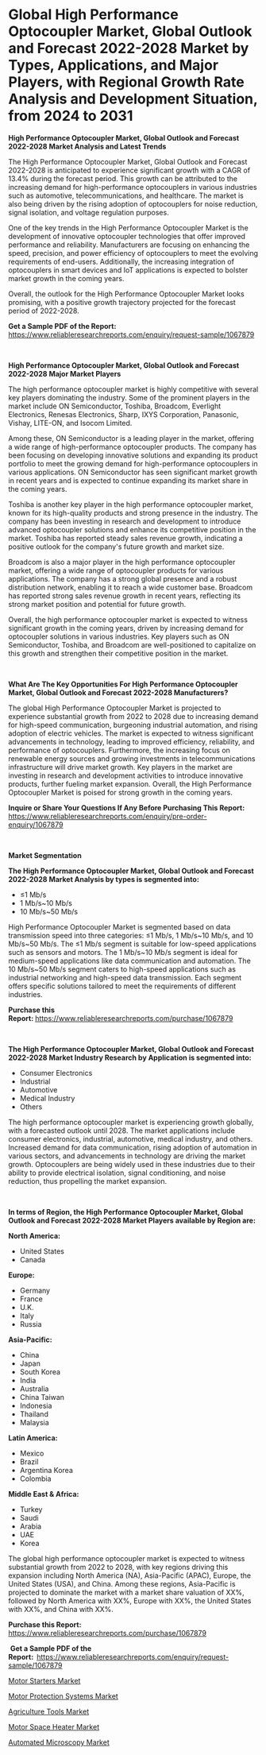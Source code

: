 <p><h1>Global High Performance Optocoupler Market, Global Outlook and Forecast 2022-2028 Market by Types, Applications, and Major Players, with Regional Growth Rate Analysis and Development Situation, from 2024 to 2031</h1></p><p><strong>High Performance Optocoupler Market, Global Outlook and Forecast 2022-2028 Market Analysis and Latest Trends</strong></p>
<p><p>The High Performance Optocoupler Market, Global Outlook and Forecast 2022-2028 is anticipated to experience significant growth with a CAGR of 13.4% during the forecast period. This growth can be attributed to the increasing demand for high-performance optocouplers in various industries such as automotive, telecommunications, and healthcare. The market is also being driven by the rising adoption of optocouplers for noise reduction, signal isolation, and voltage regulation purposes.</p><p>One of the key trends in the High Performance Optocoupler Market is the development of innovative optocoupler technologies that offer improved performance and reliability. Manufacturers are focusing on enhancing the speed, precision, and power efficiency of optocouplers to meet the evolving requirements of end-users. Additionally, the increasing integration of optocouplers in smart devices and IoT applications is expected to bolster market growth in the coming years.</p><p>Overall, the outlook for the High Performance Optocoupler Market looks promising, with a positive growth trajectory projected for the forecast period of 2022-2028.</p></p>
<p><strong>Get a Sample PDF of the Report:&nbsp;</strong> <a href="https://www.reliableresearchreports.com/enquiry/request-sample/1067879">https://www.reliableresearchreports.com/enquiry/request-sample/1067879</a></p>
<p>&nbsp;</p>
<p><strong>High Performance Optocoupler Market, Global Outlook and Forecast 2022-2028 Major Market Players</strong></p>
<p><p>The high performance optocoupler market is highly competitive with several key players dominating the industry. Some of the prominent players in the market include ON Semiconductor, Toshiba, Broadcom, Everlight Electronics, Renesas Electronics, Sharp, IXYS Corporation, Panasonic, Vishay, LITE-ON, and Isocom Limited.</p><p>Among these, ON Semiconductor is a leading player in the market, offering a wide range of high-performance optocoupler products. The company has been focusing on developing innovative solutions and expanding its product portfolio to meet the growing demand for high-performance optocouplers in various applications. ON Semiconductor has seen significant market growth in recent years and is expected to continue expanding its market share in the coming years.</p><p>Toshiba is another key player in the high performance optocoupler market, known for its high-quality products and strong presence in the industry. The company has been investing in research and development to introduce advanced optocoupler solutions and enhance its competitive position in the market. Toshiba has reported steady sales revenue growth, indicating a positive outlook for the company's future growth and market size.</p><p>Broadcom is also a major player in the high performance optocoupler market, offering a wide range of optocoupler products for various applications. The company has a strong global presence and a robust distribution network, enabling it to reach a wide customer base. Broadcom has reported strong sales revenue growth in recent years, reflecting its strong market position and potential for future growth.</p><p>Overall, the high performance optocoupler market is expected to witness significant growth in the coming years, driven by increasing demand for optocoupler solutions in various industries. Key players such as ON Semiconductor, Toshiba, and Broadcom are well-positioned to capitalize on this growth and strengthen their competitive position in the market.</p></p>
<p>&nbsp;</p>
<p><strong>What Are The Key Opportunities For High Performance Optocoupler Market, Global Outlook and Forecast 2022-2028 Manufacturers?</strong></p>
<p><p>The global High Performance Optocoupler Market is projected to experience substantial growth from 2022 to 2028 due to increasing demand for high-speed communication, burgeoning industrial automation, and rising adoption of electric vehicles. The market is expected to witness significant advancements in technology, leading to improved efficiency, reliability, and performance of optocouplers. Furthermore, the increasing focus on renewable energy sources and growing investments in telecommunications infrastructure will drive market growth. Key players in the market are investing in research and development activities to introduce innovative products, further fueling market expansion. Overall, the High Performance Optocoupler Market is poised for strong growth in the coming years.</p></p>
<p><strong>Inquire or Share Your Questions If Any Before Purchasing This Report:</strong> <a href="https://www.reliableresearchreports.com/enquiry/pre-order-enquiry/1067879">https://www.reliableresearchreports.com/enquiry/pre-order-enquiry/1067879</a></p>
<p>&nbsp;</p>
<p><strong>Market Segmentation</strong></p>
<p><strong>The High Performance Optocoupler Market, Global Outlook and Forecast 2022-2028 Market Analysis by types is segmented into:</strong></p>
<p><ul><li>≤1 Mb/s</li><li>1 Mb/s~10 Mb/s</li><li>10 Mb/s~50 Mb/s</li></ul></p>
<p><p>High Performance Optocoupler Market is segmented based on data transmission speed into three categories: ≤1 Mb/s, 1 Mb/s~10 Mb/s, and 10 Mb/s~50 Mb/s. The ≤1 Mb/s segment is suitable for low-speed applications such as sensors and motors. The 1 Mb/s~10 Mb/s segment is ideal for medium-speed applications like data communication and automation. The 10 Mb/s~50 Mb/s segment caters to high-speed applications such as industrial networking and high-speed data transmission. Each segment offers specific solutions tailored to meet the requirements of different industries.</p></p>
<p><strong>Purchase this Report:&nbsp;</strong><a href="https://www.reliableresearchreports.com/purchase/1067879">https://www.reliableresearchreports.com/purchase/1067879</a></p>
<p>&nbsp;</p>
<p><strong>The High Performance Optocoupler Market, Global Outlook and Forecast 2022-2028 Market Industry Research by Application is segmented into:</strong></p>
<p><ul><li>Consumer Electronics</li><li>Industrial</li><li>Automotive</li><li>Medical Industry</li><li>Others</li></ul></p>
<p><p>The high performance optocoupler market is experiencing growth globally, with a forecasted outlook until 2028. The market applications include consumer electronics, industrial, automotive, medical industry, and others. Increased demand for data communication, rising adoption of automation in various sectors, and advancements in technology are driving the market growth. Optocouplers are being widely used in these industries due to their ability to provide electrical isolation, signal conditioning, and noise reduction, thus propelling the market expansion.</p></p>
<p>&nbsp;</p>
<p><strong>In terms of Region, the High Performance Optocoupler Market, Global Outlook and Forecast 2022-2028 Market Players available by Region are:</strong></p>
<p>
    <p> <strong> North America: </strong>
        <ul>
            <li>United States</li>
            <li>Canada</li>
        </ul>
        </p> 
    <p> <strong> Europe: </strong>
        <ul>
            <li>Germany</li>
            <li>France</li>
            <li>U.K.</li>
            <li>Italy</li>
            <li>Russia</li>
        </ul>
        </p> 
    <p> <strong> Asia-Pacific: </strong>
        <ul>
            <li>China</li>
            <li>Japan</li>
            <li>South Korea</li>
            <li>India</li>
            <li>Australia</li>
            <li>China Taiwan</li>
            <li>Indonesia</li>
            <li>Thailand</li>
            <li>Malaysia</li>
        </ul>
        </p> 
    <p> <strong> Latin America: </strong>
        <ul>
            <li>Mexico</li>
            <li>Brazil</li>
            <li>Argentina Korea</li>
            <li>Colombia</li>
        </ul>
        </p> 
    <p> <strong> Middle East & Africa: </strong>
        <ul>
            <li>Turkey</li>
            <li>Saudi</li>
            <li>Arabia</li>
            <li>UAE</li>
            <li>Korea</li>
        </ul>
    </p>
    </p>
<p><p>The global high performance optocoupler market is expected to witness substantial growth from 2022 to 2028, with key regions driving this expansion including North America (NA), Asia-Pacific (APAC), Europe, the United States (USA), and China. Among these regions, Asia-Pacific is projected to dominate the market with a market share valuation of XX%, followed by North America with XX%, Europe with XX%, the United States with XX%, and China with XX%.</p></p>
<p><strong>Purchase this Report: </strong><a href="https://www.reliableresearchreports.com/purchase/1067879">https://www.reliableresearchreports.com/purchase/1067879</a></p>
<p>&nbsp;<strong>Get a Sample PDF of the Report:&nbsp;&nbsp;</strong><a href="https://www.reliableresearchreports.com/enquiry/request-sample/1067879">https://www.reliableresearchreports.com/enquiry/request-sample/1067879</a></p>
<p><strong></strong></p>
<p><p><a href="https://medium.com/@jeanklein09/motor-starters-market-comprehensive-assessment-by-type-application-and-geography-7301d3104381">Motor Starters Market</a></p><p><a href="https://medium.com/@jeanklein09/motor-protection-systems-market-analysis-its-cagr-market-segmentation-and-global-industry-e85c6a02e919">Motor Protection Systems Market</a></p><p><a href="https://medium.com/@rosiekuhn_28077/agriculture-tools-market-insight-market-trends-growth-forecasted-from-2024-to-2031-677909bfe50f">Agriculture Tools Market</a></p><p><a href="https://medium.com/@jeanklein09/motor-space-heater-market-analysis-and-sze-forecasted-for-period-from-2024-to-2031-b15a495677b1">Motor Space Heater Market</a></p><p><a href="https://medium.com/@rosiekuhn_28077/automated-microscopy-market-exploring-market-share-market-trends-and-future-growth-f3a3751b76bb">Automated Microscopy Market</a></p></p>